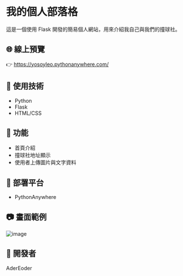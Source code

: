 # 我的個人部落格

這是一個使用 Flask 開發的簡易個人網站，用來介紹我自己與我們的撞球社。

## 🌐 線上預覽  
👉 https://yosoyleo.pythonanywhere.com/

## 🔧 使用技術  
- Python  
- Flask  
- HTML/CSS

## 📌 功能  
- 首頁介紹  
- 撞球社地址顯示  
- 使用者上傳圖片與文字資料  

## 📁 部署平台  
- PythonAnywhere

## 📷 畫面範例
![image](https://github.com/user-attachments/assets/52c3a5c2-c096-4fc4-8c3c-520412c56bd8)

## 📜 開發者  
AderEoder
